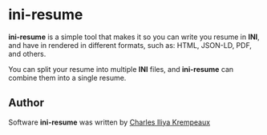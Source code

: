 # ini-resume

**ini-resume** is a simple tool that makes it so you can write you resume in **INI**, and have in rendered in different formats, such as:
HTML, JSON-LD, PDF, and others.

You can split your resume into multiple **INI** files, and **ini-resume** can combine them into a single resume.

## Author

Software **ini-resume** was written by [Charles Iliya Krempeaux](http://reiver.link)
